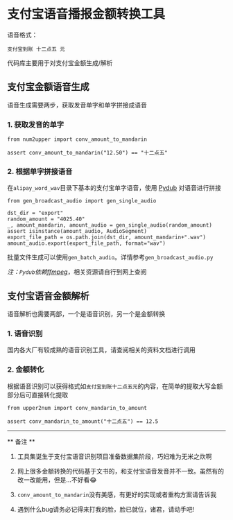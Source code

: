 # 支付宝语音播报金额转换工具

语音格式：
```
支付宝到账 十二点五 元
```

代码库主要用于对支付宝金额生成/解析

## 支付宝金额语音生成

语音生成需要两步，获取发音单字和单字拼接成语音

### 1. 获取发音的单字
```
from num2upper import conv_amount_to_mandarin

assert conv_amount_to_mandarin("12.50") == "十二点五"
```

### 2. 根据单字拼接语音
在`alipay_word_wav`目录下基本的支付宝单字语音，使用 [Pydub](https://github.com/jiaaro/pydub) 对语音进行拼接
```
from gen_broadcast_audio import gen_single_audio

dst_dir = "export"
random_amount = "4025.40"
_, amount_mandarin, amount_audio = gen_single_audio(random_amount)
assert isinstance(amount_audio, AudioSegment)
export_file_path = os.path.join(dst_dir, amount_mandarin+".wav")
amount_audio.export(export_file_path, format="wav")
```
批量文件生成可以使用`gen_batch_audio`。详情参考`gen_broadcast_audio.py`

*注：`Pydub`依赖[ffmpeg](http://ffmpeg.org/)*，相关资源请自行到网上查阅

## 支付宝语音金额解析

语音解析也需要两部，一个是语音识别，另一个是金额转换

### 1. 语音识别
国内各大厂有较成熟的语音识别工具，请查阅相关的资料文档进行调用

### 2. 金额转化
根据语音识别可以获得格式如`支付宝到账十二点五元`的内容，在简单的提取大写金额部分后可直接转化提取
```
from upper2num import conv_mandarin_to_amount

assert conv_mandarin_to_amount("十二点五") == 12.5
```

---
** 备注 **

1. 工具集诞生于支付宝语音识别项目准备数据集阶段，巧妇难为无米之炊啊

2. 网上很多金额转换的代码基于文书的，和支付宝语音发音并不一致。虽然有的改一改能用，但是...不好看😂

3. `conv_amount_to_mandarin`没有美感，有更好的实现或者重构方案请告诉我

4. 遇到什么bug请务必记得来打我的脸，脸已就位，诸君，请动手吧! 



